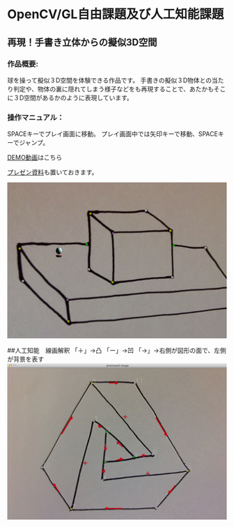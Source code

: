 OpenCV/GL自由課題及び人工知能課題
========

## 再現！手書き立体からの擬似3D空間
### 作品概要:
球を操って擬似３D空間を体験できる作品です。
手書きの擬似３D物体との当たり判定や、物体の裏に隠れてしまう様子などをも再現することで、あたかもそこに３D空間があるかのように表現しています。

### 操作マニュアル：
SPACEキーでプレイ画面に移動。
プレイ画面中では矢印キーで移動、SPACEキーでジャンプ。

[DEMO動画](http://youtu.be/Zz8vVH6Xwbk)はこちら
  
[プレゼン資料](http://www.slideshare.net/kazuya_tennis/ss-42250681)も置いておきます。

![sample jpg](https://github.com/kazuya-iwami/OpenCVGL/blob/master/OpenCVGL1.1/Web%E6%8E%B2%E8%BC%89%E7%94%A8%E3%82%AD%E3%83%A3%E3%83%95%E3%82%9A%E3%83%81%E3%83%A3%E7%94%BB%E5%83%8F.png)
  
##人工知能　線画解釈
「＋」→凸 「ー」→凹 「→」→右側が図形の面で、左側が背景を表す  　
![sample jpg2](https://github.com/kazuya-iwami/OpenCVGL/blob/AI/OpenCVGL1.1/fig6.png)
